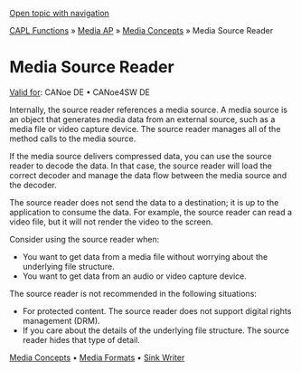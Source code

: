 [Open topic with navigation](../../../../CANoeDEFamily.htm#Topics/CAPLFunctions/Media/CAPLfunctionsMediaSouceReader.md)

[CAPL Functions](../CAPLfunctions.md) » [Media AP](CAPLfunctionsMediaOverview.md) » [Media Concepts](CAPLfunctionsMediaConcept.md) » Media Source Reader

# Media Source Reader

[Valid for](../../Shared/FeatureAvailability.md):  CANoe DE • CANoe4SW DE

Internally, the source reader references a media source. A media source is an object that generates media data from an external source, such as a media file or video capture device. The source reader manages all of the method calls to the media source.

If the media source delivers compressed data, you can use the source reader to decode the data. In that case, the source reader will load the correct decoder and manage the data flow between the media source and the decoder.

The source reader does not send the data to a destination; it is up to the application to consume the data. For example, the source reader can read a video file, but it will not render the video to the screen.

Consider using the source reader when:

- You want to get data from a media file without worrying about the underlying file structure.
- You want to get data from an audio or video capture device.

The source reader is not recommended in the following situations:

- For protected content. The source reader does not support digital rights management (DRM).
- If you care about the details of the underlying file structure. The source reader hides that type of detail.

[Media Concepts](CAPLfunctionsMediaConcept.md) • [Media Formats](CAPLfunctionsMediaFormats.md) • [Sink Writer](CAPLfunctionsMediaSinkWriter.md)
